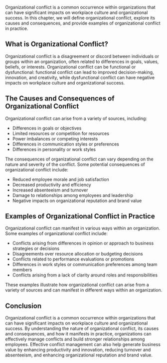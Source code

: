 
Organizational conflict is a common occurrence within organizations that can have significant impacts on workplace culture and organizational success. In this chapter, we will define organizational conflict, explore its causes and consequences, and provide examples of organizational conflict in practice.

What is Organizational Conflict?
--------------------------------

Organizational conflict is a disagreement or discord between individuals or groups within an organization, often related to differences in goals, values, beliefs, or interests. Organizational conflict can be functional or dysfunctional: functional conflict can lead to improved decision-making, innovation, and creativity, while dysfunctional conflict can have negative impacts on workplace culture and organizational success.

The Causes and Consequences of Organizational Conflict
------------------------------------------------------

Organizational conflict can arise from a variety of sources, including:

* Differences in goals or objectives
* Limited resources or competition for resources
* Power imbalances or competing interests
* Differences in communication styles or preferences
* Differences in personality or work styles

The consequences of organizational conflict can vary depending on the nature and severity of the conflict. Some potential consequences of organizational conflict include:

* Reduced employee morale and job satisfaction
* Decreased productivity and efficiency
* Increased absenteeism and turnover
* Damage to relationships among employees and leadership
* Negative impacts on organizational reputation and brand value

Examples of Organizational Conflict in Practice
-----------------------------------------------

Organizational conflict can manifest in various ways within an organization. Some examples of organizational conflict include:

* Conflicts arising from differences in opinion or approach to business strategies or decisions
* Disagreements over resource allocation or budgeting decisions
* Conflicts related to performance evaluations or promotions
* Differences in work styles or communication preferences among team members
* Conflicts arising from a lack of clarity around roles and responsibilities

These examples illustrate how organizational conflict can arise from a variety of sources and can manifest in different ways within an organization.

Conclusion
----------

Organizational conflict is a common occurrence within organizations that can have significant impacts on workplace culture and organizational success. By understanding the nature of organizational conflict, its causes and consequences, and how it manifests in practice, organizations can effectively manage conflicts and build stronger relationships among employees. Effective conflict management can also help generate business value by enhancing productivity and innovation, reducing turnover and absenteeism, and enhancing organizational reputation and brand value.
